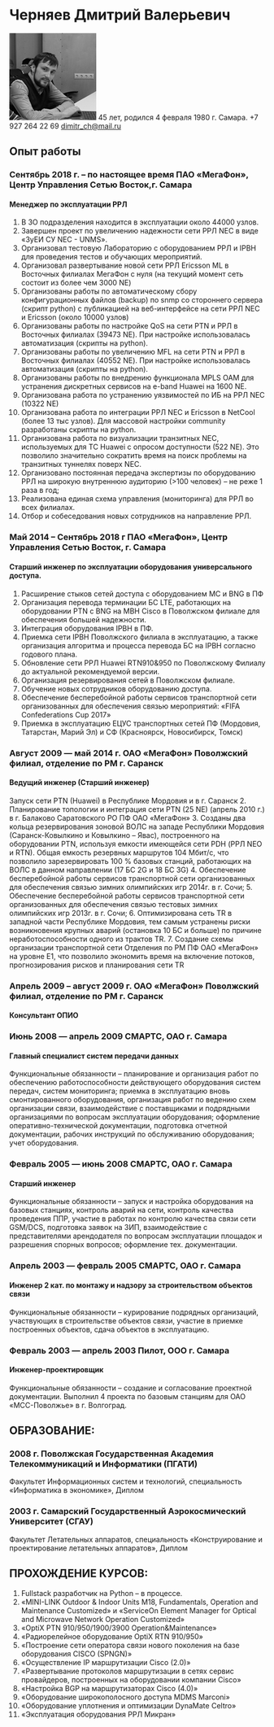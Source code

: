 # Черняев Дмитрий Валерьевич

![ФОТО НЕ ЗАГРУЗИЛОСЬ](image.png)
45 лет, родился 4 февраля 1980 г. Самара.
+7 927 264 22 69
dimitr_ch@mail.ru

## Опыт работы

### Сентябрь 2018 г. – по настоящее время ПАО «МегаФон», Центр Управления Сетью Восток,г. Самара

#### Менеджер по эксплуатации РРЛ

1.	В ЗО подразделения находится в эксплуатации около 44000 узлов.
2.	Завершен проект по увеличению надежности сети РРЛ NEC в виде «ЗуЕИ СУ NEC - UNMS».
3.	Организовал тестовую Лабораторию с оборудованием РРЛ и IPBH для проведения тестов и обучающих мероприятий.
4.	Организовал развертывание новой сети РРЛ Ericsson ML в Восточных филиалах МегаФон с нуля (на текущий момент сеть состоит из более чем 3000 NE)
5.	Организованы работы по автоматическому сбору конфигурационных файлов (backup) по snmp со стороннего сервера (скрипт python) с публикацией на веб-интерфейсе на сети РРЛ NEC и Ericsson (около 10000 узлов)
6.	Организованы работы по настройке QoS на сети PTN и РРЛ в Восточных филиалах (39473 NE). При настройке использовалась автоматизация (скрипты на python).
7.	Организованы работы по увеличению MFL на сети PTN и РРЛ в Восточных филиалах (40552 NE). При настройке использовалась автоматизация (скрипты на python).
8.	Организованы работы по внедрению функционала MPLS OAM для устранения дискретных сервисов на e-band Huawei на 1600 NE.
9.	Организована работа по устранению уязвимостей по ИБ на РРЛ NEC (10322 NE) 
10.	Организована работа по интеграции РРЛ NEC и Ericsson в NetCool (более 13 тыс узлов). Для массовой настройки community разработаны скрипты на python.
11.	Организована работа по визуализации транзитных NEC, используемых для ТС Huawei с опросом доступности (522 NE). Это позволило значительно сократить время на поиск проблемы на транзитных туннелях поверх NEC.
12.	Организовано постоянная передача экспертизы по оборудованию РРЛ на широкую внутреннюю аудиторию (>100 человек) – не реже 1 раза в год;
13.	Реализована единая схема управления (мониторинга) для РРЛ во всех филиалах.
14.	Отбор и собеседования новых сотрудников на направление РРЛ.


### Май 2014 – Сентябрь 2018 г ПАО «МегаФон», Центр Управления Сетью Восток, г. Самара

#### Старший инженер по эксплуатации оборудования универсального доступа.

1.	Расширение стыков сетей доступа с оборудованием МС и BNG в ПФ
2.	Организация перевода терминации БС LTE, работающих на оборудовании PTN с BNG на MBH Cisco в Поволжском филиале для обеспечения большей надежности.
3.	Интеграция оборудования IPBH в ПФ.
4.	Приемка сети IPBH Поволжского филиала в эксплуатацию, а также организация алгоритма и процесса перевода БС на IPBH согласно годового плана.
5.	Обновление сети РРЛ Huawei RTN910&950 по Поволжскому Филиалу до актуальной рекомендуемой версии.
6.	Организация резервирования сетей в Поволжском филиале.
7.	Обучение новых сотрудников оборудованию доступа.
8.	Обеспечение бесперебойной работы сервисов транспортной сети организованных для обеспечения связью мероприятий: «FIFA Confederations Cup 2017»
9.	Приемка в эксплуатацию ЕЦУС транспортных сетей ПФ (Мордовия, Татарстан, Марий Эл) и СФ (Красноярск, Новосибирск, Томск)


### Август 2009 — май 2014 г. ОАО «МегаФон» Поволжский филиал, отделение по РМ г. Саранск

#### Ведущий инженер (Старший инженер)

Запуск сети PTN (Huawei) в Республике Мордовия и в г. Саранск
2. Планирование топологии и интеграция сети PTN (25 NE) (апрель 2010 г.) в г. Балаково Саратовского РО ПФ ОАО «МегаФон»
3. Созданы два кольца резервирования зоновой ВОЛС на западе Республики Мордовия (Саранск-Ковылкино и Ковылкино – Явас), построенного на оборудовании PTN, используя емкости имеющейся сети PDH (РРЛ NEO и RTN). Общая емкость резервных маршрутов 104 Мбит/с, что позволило зарезервировать 100 % базовых станций, работающих на ВОЛС в данном направлении (17 БС 2G и 18 БС 3G)
4. Обеспечение бесперебойной работы сервисов транспортной сети организованных для обеспечения связью зимних олимпийских игр 2014г. в г. Сочи;
5. Обеспечение бесперебойной работы сервисов транспортной сети организованных для обеспечения связью тестовых зимних олимпийских игр 2013г. в г. Сочи;
6. Оптимизирована сеть TR в западной части Республике Мордовия, тем самым устранены риски возникновения крупных аварий (остановка 10 БС и больше) по причине неработоспособности одного из трактов TR.
7. Создание схемы организации транспортной сети Отделения по РМ ПФ ОАО «МегаФон» на уровне Е1, что позволило экономить время на включение потоков, прогнозирования рисков и планирования сети TR

### Апрель 2009 – август 2009 г. ОАО «МегаФон» Поволжский филиал, отделение по РМ г. Саранск

#### Консультант ОПИО

### Июнь 2008 — апрель 2009    СМАРТС, ОАО г. Самара

#### Главный специалист систем передачи данных

Функциональные обязанности – планирование и организация работ по обеспечению работоспособности действующего оборудования систем передач, систем мониторинга; приемка в эксплуатацию вновь смонтированного оборудования, организация работ по ведению схем организации связи, взаимодействие с поставщиками и подрядными организациями по вопросам эксплуатации оборудования; оформление оперативно-технической документации, подготовка отчетной документации, рабочих инструкций по обслуживанию оборудования; учет оборудования.

### Февраль 2005 — июнь 2008 СМАРТС, ОАО г. Самара

#### Старший инженер

Функциональные обязанности – запуск и настройка оборудования на базовых станциях, контроль аварий на сети, контроль качества проведения ППР, участие в работах по контролю качества связи сети GSM/DCS, подготовка заявок на ЗИП, взаимодействие с представителями арендодателя по вопросам эксплуатации площадок и разрешения спорных вопросов; оформление тех. документации.

### Апрель 2003 — февраль 2005 СМАРТС, ОАО г. Самара

#### Инженер 2 кат. по монтажу и надзору за строительством объектов связи

Функциональные обязанности – курирование подрядных организаций, участвующих в строительстве объектов связи, участие в приемке построенных объектов, сдача объектов в эксплуатацию.

### Февраль 2003 — апрель 2003 Пилот, ООО г. Самара

#### Инженер-проектировщик

Функциональные обязанности – создание и согласование проектной документации. Выполнил 4 проекта по базовым станциям для ОАО «МСС-Поволжье» в г. Волгоград.

## ОБРАЗОВАНИЕ:

### 2008 г. **Поволжская Государственная Академия Телекоммуникаций и Информатики (ПГАТИ)**
Факультет Информационных систем и технологий, специальность «Информатика в экономике», Диплом

### 2003 г. **Самарский Государственный Аэрокосмический Университет (СГАУ)**
Факультет Летательных аппаратов, специальность «Конструирование и проектирование летательных аппаратов», Диплом

## ПРОХОЖДЕНИЕ КУРСОВ:

1.	Fullstack разработчик на Python – в процессе.
2.	«MINI-LINK Outdoor & Indoor Units M18, Fundamentals, Operation and Maintenance Customized» и «ServiceOn Element Manager for Optical and Microwave Network Operation Customized»
3.	«OptiX PTN 910/950/1900/3900 Operation&Maintenance»
4.	«Радиорелейное оборудование OptiX RTN 910/950»
5. «Построение сети оператора связи нового поколения на базе оборудования CISCO (SPNGN)»
6. «Осуществление IP маршрутизации Cisco (2.0)»
7. «Развертывание протоколов маршрутизации в сетях сервис провайдеров, построенных на оборудовании компании Cisco»
8. «Настройка BGP на маршрутизаторах Cisco (4.0)»
9. «Оборудование широкополосного доступа MDMS Marconi»
10. «Оборудование уплотнения и оптимизации DynaMate Celtro»
11. «Эксплуатация оборудования РРЛ Микран»

